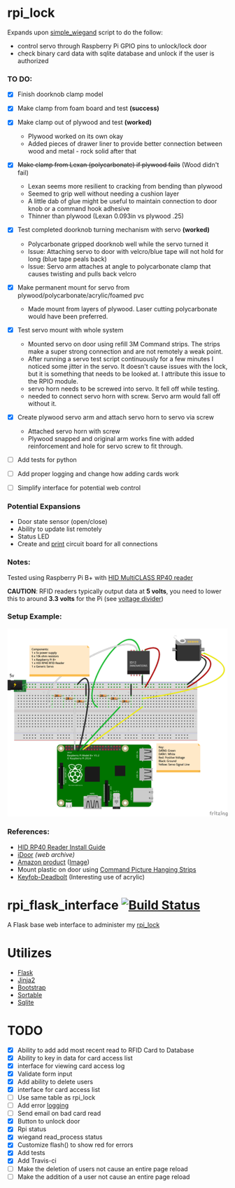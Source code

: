 # rpi_lock
Expands upon [simple_wiegand](http://github.com/chdsbd/simple_wiegand) script to do the follow:
- control servo through Raspberry Pi GPIO pins to unlock/lock door
- check binary card data with sqlite database and unlock if the user is authorized


### TO DO:
- [x] Finish doorknob clamp model
- [x] Make clamp from foam board and test **(success)**
- [x] Make clamp out of plywood and test **(worked)**
    - Plywood worked on its own okay
    - Added pieces of drawer liner to provide better connection between wood and metal - rock solid after that
- [x] ~~Make clamp from Lexan (polycarbonate) if plywood fails~~ (Wood didn't fail)
    - Lexan seems more resilient to cracking from bending than plywood
    - Seemed to grip well without needing a cushion layer
    - A little dab of glue might be useful to maintain connection to door knob or a command hook adhesive
    - Thinner than plywood (Lexan 0.093in vs plywood .25)
- [x] Test completed doorknob turning mechanism with servo **(worked)**
    - Polycarbonate gripped doorknob well while the servo turned it
    - Issue: Attaching servo to door with velcro/blue tape will not hold for long (blue tape peals back)
    - Issue: Servo arm attaches at angle to polycarbonate clamp that causes twisting and pulls back velcro
- [x] Make permanent mount for servo from plywood/polycarbonate/acrylic/foamed pvc
    - Made mount from layers of plywood. Laser cutting polycarbonate would have been preferred.
- [x] Test servo mount with whole system
    - Mounted servo on door using refill 3M Command strips. The strips make a super strong connection and are not remotely a weak point.
    - After running a servo test script continuously for a few minutes I noticed some jitter in the servo. It doesn't cause issues with the lock, but it is something that needs to be looked at. I attribute this issue to the RPIO module.
    - servo horn needs to be screwed into servo. It fell off while testing.
    - needed to connect servo horn with screw. Servo arm would fall off without it.
- [x] Create plywood servo arm and attach servo horn to servo via screw
    - Attached servo horn with screw
    - Plywood snapped and original arm works fine with added reinforcement and hole for servo screw to fit through.
- [ ] Add tests for python
- [ ] Add proper logging and change how adding cards work
- [ ] Simplify interface for potential web control


### Potential Expansions
- Door state sensor (open/close)
- Ability to update list remotely
- Status LED
- Create and [print](https://oshpark.com/pricing) circuit board for all connections

### Notes:

Tested using Raspberry Pi B+ with [HID MultiCLASS RP40 reader](http://www.hidglobal.com/products/readers/iclass/rp40)

**CAUTION**: RFID readers typically output data at **5 volts**, you need to lower this to around **3.3 volts** for the Pi (see [voltage divider](https://en.wikipedia.org/wiki/Voltage_divider))

### Setup Example:

![sketch](/sketch/rpi_lock_bb.png?raw=true)

### References:
- [HID RP40 Reader Install Guide](http://www.hidglobal.com/sites/hidglobal.com/files/resource_files/iclass_c_ins_mu_0.pdf)
- [iDoor](https://web.archive.org/web/20150619213423/http://varenhor.st/2009/07/idoor-iphone-controlled-hydraulic-door/) *(web archive)*
- [Amazon product](http://www.amazon.com/Ableware-Door-Knob-Extender-Package/dp/B000PGRKZW?&tag=rnwap-20) ([Image](https://web.archive.org/web/20150720011155/http://ecx.images-amazon.com/images/I/81m3A8GL0cL._SL1500_.jpg))
- Mount plastic on door using [Command Picture Hanging Strips](http://www.amazon.com/Command-Picture-Hanging-4-Small-8-Medium/dp/B000OF6X48?&tag=rnwap-20)
- [Keyfob-Deadbolt](http://www.instructables.com/id/Keyfob-Deadbolt/?ALLSTEPS) (Interesting use of acrylic)

# rpi_flask_interface [![Build Status](https://travis-ci.org/chdsbd/rpi_flask_interface.svg)](https://travis-ci.org/chdsbd/rpi_flask_interface)
A Flask base web interface to administer my [rpi_lock](https://github.com/chdsbd/rpi_lock)

# Utilizes
- [Flask](https://github.com/mitsuhiko/flask)
- [Jinja2](http://jinja.pocoo.org)
- [Bootstrap](http://getbootstrap.com)
- [Sortable](https://github.com/HubSpot/sortable)
- [Sqlite](https://sqlite.org)

# TODO
- [x] Ability to add add most recent read to RFID Card to Database
- [x] Ability to key in data for card access list
- [x] interface for viewing card access log
- [x] Validate form input
- [x] Add ability to delete users
- [x] interface for card access list
- [ ] Use same table as rpi_lock
- [ ] Add error [logging](http://flask.pocoo.org/docs/0.10/errorhandling/#application-errors)
- [ ] Send email on bad card read
- [x] Button to unlock door
- [x] Rpi status
- [x] wiegand read_process status
- [x] Customize flash() to show red for errors
- [x] Add tests
- [x] Add Travis-ci
- [ ] Make the deletion of users not cause an entire page reload
- [ ] Make the addition of a user not cause an entire page reload
